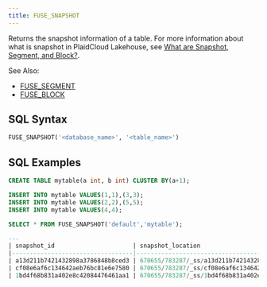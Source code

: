 ```yaml
---
title: FUSE_SNAPSHOT
---
```


Returns the snapshot information of a table. For more information about what is snapshot in PlaidCloud Lakehouse, see [What are Snapshot, Segment, and Block?](../../10-sql-commands/00-ddl/01-table/60-optimize-table.md#what-are-snapshot-segment-and-block).

See Also:

- [FUSE_SEGMENT](fuse_segment.md)
- [FUSE_BLOCK](fuse_block.md)

## SQL Syntax

```sql
FUSE_SNAPSHOT('<database_name>', '<table_name>')
```

## SQL Examples

```sql
CREATE TABLE mytable(a int, b int) CLUSTER BY(a+1);

INSERT INTO mytable VALUES(1,1),(3,3);
INSERT INTO mytable VALUES(2,2),(5,5);
INSERT INTO mytable VALUES(4,4);

SELECT * FROM FUSE_SNAPSHOT('default','mytable');

---
| snapshot_id                      | snapshot_location                                          | format_version | previous_snapshot_id             | segment_count | block_count | row_count | bytes_uncompressed | bytes_compressed | index_size | timestamp                  |
|----------------------------------|------------------------------------------------------------|----------------|----------------------------------|---------------|-------------|-----------|--------------------|------------------|------------|----------------------------|
| a13d211b7421432898a3786848b8ced3 | 670655/783287/_ss/a13d211b7421432898a3786848b8ced3_v1.json | 1              | \N                               | 1             | 1           | 2         | 16                 | 290              | 363        | 2022-09-19 14:51:52.860425 |
| cf08e6af6c134642aeb76bc81e6e7580 | 670655/783287/_ss/cf08e6af6c134642aeb76bc81e6e7580_v1.json | 1              | a13d211b7421432898a3786848b8ced3 | 2             | 2           | 4         | 32                 | 580              | 726        | 2022-09-19 14:52:15.282943 |
| 1bd4f68b831a402e8c42084476461aa1 | 670655/783287/_ss/1bd4f68b831a402e8c42084476461aa1_v1.json | 1              | cf08e6af6c134642aeb76bc81e6e7580 | 3             | 3           | 5         | 40                 | 862              | 1085       | 2022-09-19 14:52:20.284347 |
```
